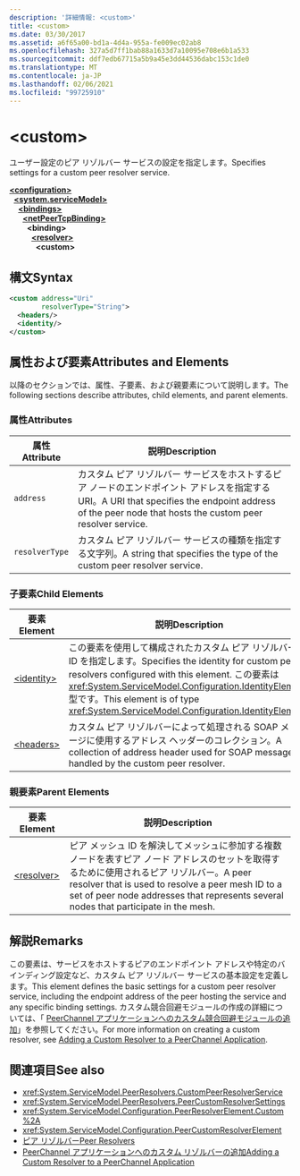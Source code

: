 ```yaml
---
description: '詳細情報: <custom>'
title: <custom>
ms.date: 03/30/2017
ms.assetid: a6f65a00-bd1a-4d4a-955a-fe009ec02ab8
ms.openlocfilehash: 327a5d7ff1bab88a1633d7a10095e708e6b1a533
ms.sourcegitcommit: ddf7edb67715a5b9a45e3dd44536dabc153c1de0
ms.translationtype: MT
ms.contentlocale: ja-JP
ms.lasthandoff: 02/06/2021
ms.locfileid: "99725910"
---
```

# \<custom>

<span data-ttu-id="5f4b0-102">ユーザー設定のピア リゾルバー サービスの設定を指定します。</span><span class="sxs-lookup"><span data-stu-id="5f4b0-102">Specifies settings for a custom peer resolver service.</span></span>  
  
[**\<configuration>**](../configuration-element.md)\
&nbsp;&nbsp;[**\<system.serviceModel>**](system-servicemodel.md)\
&nbsp;&nbsp;&nbsp;&nbsp;[**\<bindings>**](bindings.md)\
&nbsp;&nbsp;&nbsp;&nbsp;&nbsp;&nbsp;[**\<netPeerTcpBinding>**](netpeertcpbinding.md)\
&nbsp;&nbsp;&nbsp;&nbsp;&nbsp;&nbsp;&nbsp;&nbsp;**\<binding>**\
&nbsp;&nbsp;&nbsp;&nbsp;&nbsp;&nbsp;&nbsp;&nbsp;&nbsp;&nbsp;[**\<resolver>**](resolver.md)\
&nbsp;&nbsp;&nbsp;&nbsp;&nbsp;&nbsp;&nbsp;&nbsp;&nbsp;&nbsp;&nbsp;&nbsp;**\<custom>**  
  
## <a name="syntax"></a><span data-ttu-id="5f4b0-103">構文</span><span class="sxs-lookup"><span data-stu-id="5f4b0-103">Syntax</span></span>  
  
```xml  
<custom address="Uri"
        resolverType="String">
  <headers/>
  <identity/>
</custom>
```  
  
## <a name="attributes-and-elements"></a><span data-ttu-id="5f4b0-104">属性および要素</span><span class="sxs-lookup"><span data-stu-id="5f4b0-104">Attributes and Elements</span></span>  

 <span data-ttu-id="5f4b0-105">以降のセクションでは、属性、子要素、および親要素について説明します。</span><span class="sxs-lookup"><span data-stu-id="5f4b0-105">The following sections describe attributes, child elements, and parent elements.</span></span>  
  
### <a name="attributes"></a><span data-ttu-id="5f4b0-106">属性</span><span class="sxs-lookup"><span data-stu-id="5f4b0-106">Attributes</span></span>  
  
|<span data-ttu-id="5f4b0-107">属性</span><span class="sxs-lookup"><span data-stu-id="5f4b0-107">Attribute</span></span>|<span data-ttu-id="5f4b0-108">説明</span><span class="sxs-lookup"><span data-stu-id="5f4b0-108">Description</span></span>|  
|---------------|-----------------|  
|`address`|<span data-ttu-id="5f4b0-109">カスタム ピア リゾルバー サービスをホストするピア ノードのエンドポイント アドレスを指定する URI。</span><span class="sxs-lookup"><span data-stu-id="5f4b0-109">A URI that specifies the endpoint address of the peer node that hosts the custom peer resolver service.</span></span>|  
|`resolverType`|<span data-ttu-id="5f4b0-110">カスタム ピア リゾルバー サービスの種類を指定する文字列。</span><span class="sxs-lookup"><span data-stu-id="5f4b0-110">A string that specifies the type of the custom peer resolver service.</span></span>|  
  
### <a name="child-elements"></a><span data-ttu-id="5f4b0-111">子要素</span><span class="sxs-lookup"><span data-stu-id="5f4b0-111">Child Elements</span></span>  
  
|<span data-ttu-id="5f4b0-112">要素</span><span class="sxs-lookup"><span data-stu-id="5f4b0-112">Element</span></span>|<span data-ttu-id="5f4b0-113">説明</span><span class="sxs-lookup"><span data-stu-id="5f4b0-113">Description</span></span>|  
|-------------|-----------------|  
|[\<identity>](identity.md)|<span data-ttu-id="5f4b0-114">この要素を使用して構成されたカスタム ピア リゾルバーの ID を指定します。</span><span class="sxs-lookup"><span data-stu-id="5f4b0-114">Specifies the identity for custom peer resolvers configured with this element.</span></span> <span data-ttu-id="5f4b0-115">この要素は <xref:System.ServiceModel.Configuration.IdentityElement> 型です。</span><span class="sxs-lookup"><span data-stu-id="5f4b0-115">This element is of type <xref:System.ServiceModel.Configuration.IdentityElement>.</span></span>|  
|[\<headers>](headers-element.md)|<span data-ttu-id="5f4b0-116">カスタム ピア リゾルバーによって処理される SOAP メッセージに使用するアドレス ヘッダーのコレクション。</span><span class="sxs-lookup"><span data-stu-id="5f4b0-116">A collection of address header used for SOAP messages handled by the custom peer resolver.</span></span>|  
  
### <a name="parent-elements"></a><span data-ttu-id="5f4b0-117">親要素</span><span class="sxs-lookup"><span data-stu-id="5f4b0-117">Parent Elements</span></span>  
  
|<span data-ttu-id="5f4b0-118">要素</span><span class="sxs-lookup"><span data-stu-id="5f4b0-118">Element</span></span>|<span data-ttu-id="5f4b0-119">説明</span><span class="sxs-lookup"><span data-stu-id="5f4b0-119">Description</span></span>|  
|-------------|-----------------|  
|[\<resolver>](resolver.md)|<span data-ttu-id="5f4b0-120">ピア メッシュ ID を解決してメッシュに参加する複数ノードを表すピア ノード アドレスのセットを取得するために使用されるピア リゾルバー。</span><span class="sxs-lookup"><span data-stu-id="5f4b0-120">A peer resolver that is used to resolve a peer mesh ID to a set of peer node addresses that represents several nodes that participate in the mesh.</span></span>|  
  
## <a name="remarks"></a><span data-ttu-id="5f4b0-121">解説</span><span class="sxs-lookup"><span data-stu-id="5f4b0-121">Remarks</span></span>  

 <span data-ttu-id="5f4b0-122">この要素は、サービスをホストするピアのエンドポイント アドレスや特定のバインディング設定など、カスタム ピア リゾルバー サービスの基本設定を定義します。</span><span class="sxs-lookup"><span data-stu-id="5f4b0-122">This element defines the basic settings for a custom peer resolver service, including the endpoint address of the peer hosting the service and any specific binding settings.</span></span> <span data-ttu-id="5f4b0-123">カスタム競合回避モジュールの作成の詳細については、「 [PeerChannel アプリケーションへのカスタム競合回避モジュールの追加](/previous-versions/ms730105(v=vs.90))」を参照してください。</span><span class="sxs-lookup"><span data-stu-id="5f4b0-123">For more information on creating a custom resolver, see [Adding a Custom Resolver to a PeerChannel Application](/previous-versions/ms730105(v=vs.90)).</span></span>  
  
## <a name="see-also"></a><span data-ttu-id="5f4b0-124">関連項目</span><span class="sxs-lookup"><span data-stu-id="5f4b0-124">See also</span></span>

- <xref:System.ServiceModel.PeerResolvers.CustomPeerResolverService>
- <xref:System.ServiceModel.PeerResolvers.PeerCustomResolverSettings>
- <xref:System.ServiceModel.Configuration.PeerResolverElement.Custom%2A>
- <xref:System.ServiceModel.Configuration.PeerCustomResolverElement>
- [<span data-ttu-id="5f4b0-125">ピア リゾルバー</span><span class="sxs-lookup"><span data-stu-id="5f4b0-125">Peer Resolvers</span></span>](../../../wcf/feature-details/peer-resolvers.md)
- <span data-ttu-id="5f4b0-126">[PeerChannel アプリケーションへのカスタム リゾルバーの追加](/previous-versions/ms730105(v=vs.90))</span><span class="sxs-lookup"><span data-stu-id="5f4b0-126">[Adding a Custom Resolver to a PeerChannel Application](/previous-versions/ms730105(v=vs.90))</span></span>
